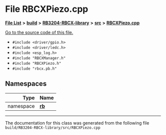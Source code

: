 
# File RBCXPiezo.cpp


[**File List**](files.md) **>** [**build**](dir_4fef79e7177ba769987a8da36c892c5f.md) **>** [**RB3204-RBCX-library**](dir_6e2f6bf38ad600996f360c484704d30b.md) **>** [**src**](dir_2fb57cfb6554052417264f60890e0af6.md) **>** [**RBCXPiezo.cpp**](_r_b_c_x_piezo_8cpp.md)

[Go to the source code of this file.](_r_b_c_x_piezo_8cpp_source.md)



* `#include <driver/gpio.h>`
* `#include <driver/ledc.h>`
* `#include <esp_log.h>`
* `#include "RBCXManager.h"`
* `#include "RBCXPiezo.h"`
* `#include "rbcx.pb.h"`









## Namespaces

| Type | Name |
| ---: | :--- |
| namespace | [**rb**](namespacerb.md) <br> |















------------------------------
The documentation for this class was generated from the following file `build/RB3204-RBCX-library/src/RBCXPiezo.cpp`